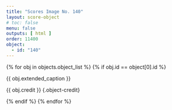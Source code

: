 ```yaml
---
title: "Scores Image No. 140"
layout: score-object
# toc: false
menu: false
outputs: [ html ]
order: 11400
object:
  - id: "140"
---
```


{% for obj in objects.object_list %}
{% if obj.id == object[0].id %}

{{ obj.extended_caption }}

{{ obj.credit }} {.object-credit}

{% endif %}
{% endfor %}
